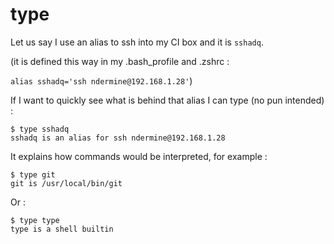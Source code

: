 # type

Let us say I use an alias to ssh into my CI box and it is `sshadq`.

(it is defined this way in my .bash_profile and .zshrc :

`alias sshadq='ssh ndermine@192.168.1.28'`)

If I want to quickly see what is behind that alias I can type (no pun intended)
:

```
$ type sshadq
sshadq is an alias for ssh ndermine@192.168.1.28
```

It explains how commands would be interpreted, for example :

```
$ type git
git is /usr/local/bin/git
```

Or :

```
$ type type
type is a shell builtin
```
